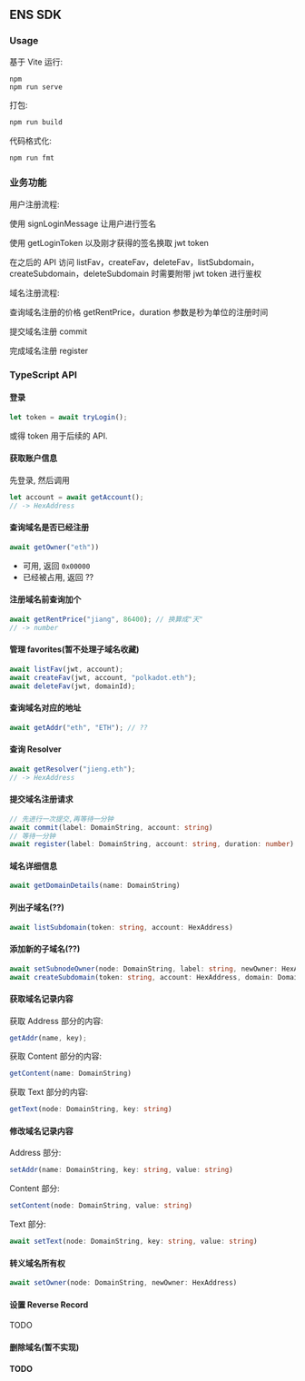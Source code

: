 ## ENS SDK

### Usage

基于 Vite 运行:

```hash
npm
npm run serve
```

打包:

```bash
npm run build
```

代码格式化:

```bash
npm run fmt
```

### 业务功能

用户注册流程:

使用 signLoginMessage 让用户进行签名

使用 getLoginToken 以及刚才获得的签名换取 jwt token

在之后的 API 访问 listFav，createFav，deleteFav，listSubdomain，createSubdomain，deleteSubdomain 时需要附带 jwt token 进行鉴权

域名注册流程:

查询域名注册的价格 getRentPrice，duration 参数是秒为单位的注册时间

提交域名注册 commit

完成域名注册 register

### TypeScript API

#### 登录

```ts
let token = await tryLogin();
```

或得 token 用于后续的 API.

#### 获取账户信息

先登录, 然后调用

```ts
let account = await getAccount();
// -> HexAddress
```

#### 查询域名是否已经注册

```ts
await getOwner("eth"))
```

- 可用, 返回 `0x00000`
- 已经被占用, 返回 ??

#### 注册域名前查询加个

```ts
await getRentPrice("jiang", 86400); // 换算成"天"
// -> number
```

#### 管理 favorites(暂不处理子域名收藏)

```ts
await listFav(jwt, account);
await createFav(jwt, account, "polkadot.eth");
await deleteFav(jwt, domainId);
```

#### 查询域名对应的地址

```ts
await getAddr("eth", "ETH"); // ??
```

#### 查询 Resolver

```ts
await getResolver("jieng.eth");
// -> HexAddress
```

#### 提交域名注册请求

```ts
// 先进行一次提交,再等待一分钟
await commit(label: DomainString, account: string)
// 等待一分钟
await register(label: DomainString, account: string, duration: number)
```

#### 域名详细信息

```ts
await getDomainDetails(name: DomainString)
```

#### 列出子域名(??)

```ts
await listSubdomain(token: string, account: HexAddress)
```

#### 添加新的子域名(??)

```ts
await setSubnodeOwner(node: DomainString, label: string, newOwner: HexAddress)
await createSubdomain(token: string, account: HexAddress, domain: DomainString, data: string)
```

#### 获取域名记录内容

获取 Address 部分的内容:

```ts
getAddr(name, key);
```

获取 Content 部分的内容:

```ts
getContent(name: DomainString)
```

获取 Text 部分的内容:

```ts
getText(node: DomainString, key: string)
```

#### 修改域名记录内容

Address 部分:

```ts
setAddr(name: DomainString, key: string, value: string)
```

Content 部分:

```ts
setContent(node: DomainString, value: string)
```

Text 部分:

```ts
await setText(node: DomainString, key: string, value: string)
```

#### 转义域名所有权

```ts
await setOwner(node: DomainString, newOwner: HexAddress)
```

#### 设置 Reverse Record

TODO

#### 删除域名(暂不实现)

#### TODO
